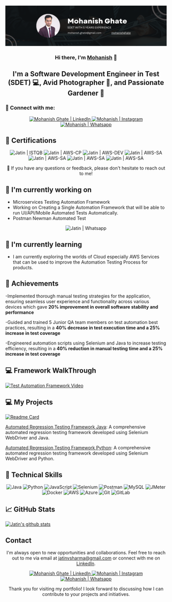 <p align="center">
  <a href="https://www.linkedin.com/in/mohanish-ghate/" target="_blank" rel="noreferrer">
    <img src="https://raw.githubusercontent.com/mohanishghate/mohanishghate.github.io/main/images/banner.png" alt="My banner">
  </a>
</p>

<h3 align="center">Hi there, I'm <a href="https://www.linkedin.com/in/mohanish-ghate/" target="_blank" rel="noreferrer">Mohanish</a> 👋</h3>

<h2 align="center">I'm a Software Development Engineer in Test (SDET) 💻, Avid Photographer 📸, and Passionate Gardener 🌱</h2>

### 🤝 Connect with me:

<p align="center">
  <a href="https://www.linkedin.com/in/mohanish-ghate//">
    <img src="https://raw.githubusercontent.com/jatin99/jatin99.github.io/main/images/linkedin.svg" alt="Mohanish Ghate | LinkedIn" width="21px"/>
  </a>
  <a href="https://instagram.com/tech_with_jatin">
    <img src="https://raw.githubusercontent.com/jatin99/jatin99.github.io/main/images/instagram.svg" alt="Mohanish | Instagram" width="21px"/>
  </a>
  <a href="https://wa.link/8nquvx">
    <img src="https://raw.githubusercontent.com/jatin99/jatin99.github.io/main/images/whatsapp.png" alt="Mohanish | Whatsapp" width="21px"/>
  </a>
</p>
  
## 🥇 Certifications
<p align="center">
  <img src="https://raw.githubusercontent.com/jatin99/jatin99.github.io/main/images/ISTQB.png" alt="Jatin | ISTQB" width="100 px"/>
  <img src="https://raw.githubusercontent.com/jatin99/jatin99.github.io/main/images/aws-cp.png" alt="Jatin | AWS-CP" width="100 px"/>
  <img src="https://raw.githubusercontent.com/jatin99/jatin99.github.io/main/images/aws-dev.png" alt="Jatin | AWS-DEV" width="100 px"/>
  <img src="https://raw.githubusercontent.com/jatin99/jatin99.github.io/main/images/aws-sa.png" alt="Jatin | AWS-SA" width="100 px"/>
   <img src="https://raw.githubusercontent.com/jatin99/jatin99.github.io/main/images/ocpjp.png" alt="Jatin | AWS-SA" width="100 px"/>
    <img src="https://raw.githubusercontent.com/jatin99/jatin99.github.io/main/images/safe.png" alt="Jatin | AWS-SA" width="100 px"/>
     <img src="https://raw.githubusercontent.com/jatin99/jatin99.github.io/main/images/csm.webp" alt="Jatin | AWS-SA" width="100 px"/>
</p>

<p align="center">💬 If you have any questions or feedback, please don't hesitate to reach out to me!</p>

## 🔭 I'm currently working on

- Microservices Testing Automation Framework
- Working on Creating a Single Automation Framework that will be able to run UI/API/Mobile Automated Tests Automatically. 
- Postman Newman Automated Test 
<p align="center">    
<img src="https://raw.githubusercontent.com/jatin99/jatin99.github.io/main/images/postmanproject.jpg" alt="Jatin | Whatsapp" width="500px"/> </p>

## 🌱 I'm currently learning

- I am currently exploring the worlds of Cloud especially AWS Services that can be used to improve the Automation Testing Process for products. 


## 🥇 Achievements

-Implemented thorough manual testing strategies for the application, ensuring
seamless user experience and functionality across various devices which gave
<b>20% improvement in overall software stability and performance</b>

-Guided and trained 5 Junior QA team members on test automation best practices,
resulting in a  <b>40% decrease in test execution time and a 25% increase in test
coverage </b>

-Engineered automation scripts using Selenium and Java to increase testing
efficiency, resulting in a<b> 40% reduction in manual testing time and a 25% increase
in test coverage</b>


## 💻 Framework WalkThrough
[![Test Automation Framework Video](https://raw.githubusercontent.com/jatin99/jatin99.github.io/main/images/thumbnail.jpg)](https://youtu.be/BCaqX6XCKhw)

## 💻 My Projects 

[![Readme Card](https://github-readme-stats.vercel.app/api/pin/?username=jatin99&repo=AutomationFramework)](https://github.com/jatin99/AutomationFramework)

[Automated Regression Testing Framework Java](https://github.com/jatin99/): A comprehensive automated regression testing framework developed using Selenium WebDriver and Java.

[Automated Regression Testing Framework Python](https://github.com/jatin99/): A comprehensive automated regression testing framework developed using Selenium WebDriver and Python.


## 💼 Technical Skills

<p align="center">
  <img src="https://img.shields.io/badge/Java-007396?style=for-the-badge&logo=java&logoColor=white" alt="Java">
  <img src="https://img.shields.io/badge/Python-3776AB?style=for-the-badge&logo=python&logoColor=white" alt="Python">
  <img src="https://img.shields.io/badge/JavaScript-F7DF1E?style=for-the-badge&logo=javascript&logoColor=black" alt="JavaScript">
  <img src="https://img.shields.io/badge/Selenium-43B02A?style=for-the-badge&logo=selenium&logoColor=white" alt="Selenium">
  <img src="https://img.shields.io/badge/Postman-FF6C37?style=for-the-badge&logo=postman&logoColor=white" alt="Postman">
  <img src="https://img.shields.io/badge/MySQL-4479A1?style=for-the-badge&logo=mysql&logoColor=white" alt="MySQL">
  <img src="https://img.shields.io/badge/JMeter-D22128?style=for-the-badge&logo=apache%20jmeter&logoColor=white" alt="JMeter">
  <img src="https://img.shields.io/badge/Docker-2496ED?style=for-the-badge&logo=docker&logoColor=white" alt="Docker">
  <img src="https://img.shields.io/badge/AWS-232F3E?style=for-the-badge&logo=amazon-aws&logoColor=white" alt="AWS">
  <img src="https://img.shields.io/badge/Azure-0089D6?style=for-the-badge&logo=microsoft-azure&logoColor=white" alt="Azure">
  <img src="https://img.shields.io/badge/Git-F05032?style=for-the-badge&logo=git&logoColor=white" alt="Git">
  <img src="https://img.shields.io/badge/GitLab-FCA121?style=for-the-badge&logo=gitlab&logoColor=white" alt="GitLab">
</p>

## 📈 GitHub Stats 

[![Jatin's github stats](https://github-readme-stats.vercel.app/api?username=jatin99)](https://github.com/jatin99)


## Contact

<p align="center">I'm always open to new opportunities and collaborations. Feel free to reach out to me via email at <a href="mailto:jatinvsharma@gmail.com">jatinvsharma@gmail.com</a> or connect with me on <a href="https://www.linkedin.com/in/mohanish-ghate">LinkedIn</a>.</p>

<p align="center">
  <a href="https://www.linkedin.com/in/mohanish-ghate//">
    <img src="https://raw.githubusercontent.com/jatin99/jatin99.github.io/main/images/linkedin.svg" alt="Mohanish Ghate | LinkedIn" width="21px"/>
  </a>
  <a href="https://instagram.com/tech_with_jatin">
    <img src="https://raw.githubusercontent.com/jatin99/jatin99.github.io/main/images/instagram.svg" alt="Mohanish | Instagram" width="21px"/>
  </a>
  <a href="https://wa.link/8nquvx">
    <img src="https://raw.githubusercontent.com/jatin99/jatin99.github.io/main/images/whatsapp.png" alt="Mohanish | Whatsapp" width="21px"/>
  </a>
</p>
  

<p align="center">Thank you for visiting my portfolio! I look forward to discussing how I can contribute to your projects and initiatives.</p>
